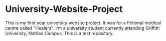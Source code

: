 # University-Website-Project
This is my first year university website project. It was for a fictional medical centre called "Healers".
I'm a university student currently attending Griffith University, Nathan Campus.
This is a test repository.
